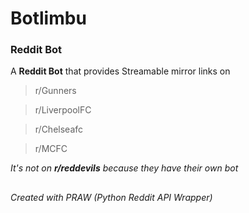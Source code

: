 # Botlimbu
### Reddit Bot

A **Reddit Bot** that provides Streamable mirror links on 

> r/Gunners

> r/LiverpoolFC

> r/Chelseafc

> r/MCFC

*It's not on **r/reddevils** because they have their own bot*

##

###### Created with PRAW *(Python Reddit API Wrapper)*